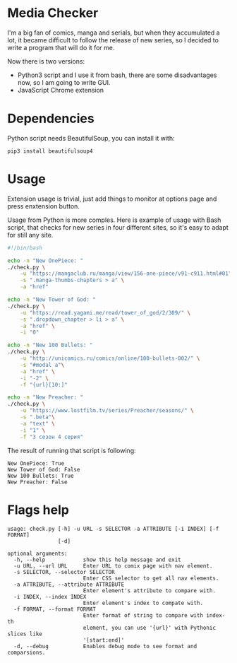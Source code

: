 # Media Checker

I'm a big fan of comics, manga and serials, but when they accumulated a lot, it became difficult to follow the release of new series, so I decided to write a program that will do it for me.

Now there is two versions:

* Python3 script and I use it from bash, there are some disadvantages now, so I am going to write GUI.
* JavaScript Chrome extension

# Dependencies

Python script needs BeautifulSoup, you can install it with:

```
pip3 install beautifulsoup4
```

# Usage
Extension usage is trivial, just add things to monitor at options page and press enxtension button.

Usage from Python is more comples. Here is example of usage with Bash script, that checks for new series in four different sites, so it's easy to adapt for still any site.

```bash
#!/bin/bash

echo -n "New OnePiece: "
./check.py \
    -u "https://mangaclub.ru/manga/view/156-one-piece/v91-c911.html#01" \
    -s ".manga-thumbs-chapters > a" \
    -a "href"

echo -n "New Tower of God: "
./check.py \
    -u "https://read.yagami.me/read/tower_of_god/2/309/" \
    -s ".dropdown_chapter > li > a" \
    -a "href" \
    -i "0"

echo -n "New 100 Bullets: "
./check.py \
    -u "http://unicomics.ru/comics/online/100-bullets-002/" \
    -s "#modal a"\
    -a "href" \
    -i "-2" \
    -f "{url}[10:]"

echo -n "New Preacher: "
./check.py \
    -u "https://www.lostfilm.tv/series/Preacher/seasons/" \
    -s ".beta"\
    -a "text" \
    -i "1" \
    -f "3 сезон 4 серия"
```

The result of running that script is following:

```
New OnePiece: True
New Tower of God: False
New 100 Bullets: True
New Preacher: False
```

# Flags help

```
usage: check.py [-h] -u URL -s SELECTOR -a ATTRIBUTE [-i INDEX] [-f FORMAT]
                [-d]

optional arguments:
  -h, --help            show this help message and exit
  -u URL, --url URL     Enter URL to comix page with nav element.
  -s SELECTOR, --selector SELECTOR
                        Enter CSS selector to get all nav elements.
  -a ATTRIBUTE, --attribute ATTRIBUTE
                        Enter element's attribute to compare with.
  -i INDEX, --index INDEX
                        Enter element's index to compate with.
  -f FORMAT, --format FORMAT
                        Enter format of string to compare with index-th
                        element, you can use '{url}' with Pythonic slices like
                        '[start:end]'
  -d, --debug           Enables debug mode to see format and comparsions.
```
